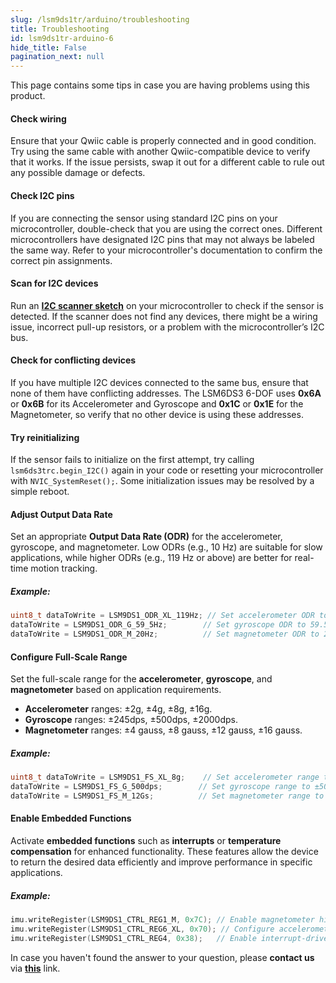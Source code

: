 ```yaml
---
slug: /lsm9ds1tr/arduino/troubleshooting 
title: Troubleshooting
id: lsm9ds1tr-arduino-6 
hide_title: False
pagination_next: null
---
```


This page contains some tips in case you are having problems using this product.

<ExpandableSection title="My sensor won't initialize!">

#### Check wiring
Ensure that your Qwiic cable is properly connected and in good condition. Try using the same cable with another Qwiic-compatible device to verify that it works. If the issue persists, swap it out for a different cable to rule out any possible damage or defects.

#### Check I2C pins
If you are connecting the sensor using standard I2C pins on your microcontroller, double-check that you are using the correct ones. Different microcontrollers have designated I2C pins that may not always be labeled the same way. Refer to your microcontroller's documentation to confirm the correct pin assignments.

#### Scan for I2C devices
Run an [**I2C scanner sketch**](https://github.com/SolderedElectronics/Soldered-Hacky-Codes/tree/main/I2C_Scanner) on your microcontroller to check if the sensor is detected. If the scanner does not find any devices, there might be a wiring issue, incorrect pull-up resistors, or a problem with the microcontroller’s I2C bus.

#### Check for conflicting devices
If you have multiple I2C devices connected to the same bus, ensure that none of them have conflicting addresses. The LSM6DS3 6-DOF uses **0x6A** or **0x6B** for its Accelerometer and Gyroscope and **0x1C** or **0x1E** for the Magnetometer, so verify that no other device is using these addresses.

#### Try reinitializing
If the sensor fails to initialize on the first attempt, try calling `lsm6ds3trc.begin_I2C()` again in your code or resetting your microcontroller with `NVIC_SystemReset();`. Some initialization issues may be resolved by a simple reboot.

</ExpandableSection>

<ExpandableSection title="My sensor won't read or display data!">

#### Adjust Output Data Rate
Set an appropriate **Output Data Rate (ODR)** for the accelerometer, gyroscope, and magnetometer. Low ODRs (e.g., 10 Hz) are suitable for slow applications, while higher ODRs (e.g., 119 Hz or above) are better for real-time motion tracking.
##### Example:
```cpp
uint8_t dataToWrite = LSM9DS1_ODR_XL_119Hz; // Set accelerometer ODR to 119Hz
dataToWrite = LSM9DS1_ODR_G_59_5Hz;        // Set gyroscope ODR to 59.5Hz
dataToWrite = LSM9DS1_ODR_M_20Hz;          // Set magnetometer ODR to 20Hz
```

#### Configure Full-Scale Range
Set the full-scale range for the **accelerometer**, **gyroscope**, and **magnetometer** based on application requirements.

*   **Accelerometer** ranges: ±2g, ±4g, ±8g, ±16g.
*   **Gyroscope** ranges: ±245dps, ±500dps, ±2000dps.    
*   **Magnetometer** ranges: ±4 gauss, ±8 gauss, ±12 gauss, ±16 gauss.
##### Example:
```cpp
uint8_t dataToWrite = LSM9DS1_FS_XL_8g;    // Set accelerometer range to ±8g
dataToWrite = LSM9DS1_FS_G_500dps;        // Set gyroscope range to ±500dps
dataToWrite = LSM9DS1_FS_M_12Gs;          // Set magnetometer range to ±12 gauss
```

#### Enable Embedded Functions
Activate **embedded functions** such as **interrupts** or **temperature compensation** for enhanced functionality. These features allow the device to return the desired data efficiently and improve performance in specific applications.
##### Example:
```cpp
imu.writeRegister(LSM9DS1_CTRL_REG1_M, 0x7C); // Enable magnetometer high-performance mode
imu.writeRegister(LSM9DS1_CTRL_REG6_XL, 0x70); // Configure accelerometer settings
imu.writeRegister(LSM9DS1_CTRL_REG4, 0x38);   // Enable interrupt-driven data ready signals
```
</ExpandableSection>

<InfoBox>In case you haven't found the answer to your question, please **contact us** via [**this**](https://soldered.com/contact/) link.</InfoBox>